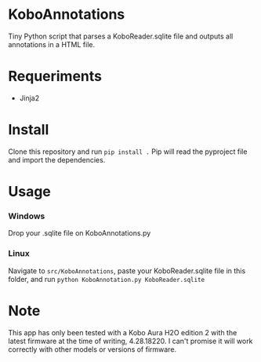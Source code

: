 # KoboAnnotations
Tiny Python script that parses a KoboReader.sqlite file and outputs all annotations in a HTML file.

# Requeriments
* Jinja2

# Install
Clone this repository and run
`pip install .`
Pip will read the pyproject file and import the dependencies.

# Usage
### Windows
Drop your .sqlite file on KoboAnnotations.py
### Linux
Navigate to `src/KoboAnnotations`, paste your KoboReader.sqlite file in this folder, and run `python KoboAnnotation.py KoboReader.sqlite`

# Note
This app has only been tested with a Kobo Aura H2O edition 2 with the latest firmware at the time of writing, 4.28.18220. I can't promise
it will work correctly with other models or versions of firmware.

